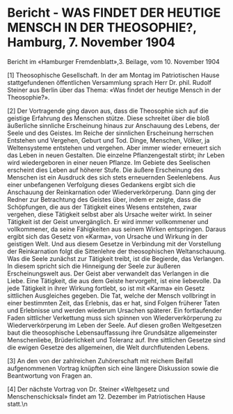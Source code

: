 # Bericht - WAS FINDET DER HEUTIGE MENSCH IN DER THEOSOPHIE?, Hamburg, 7. November 1904

Bericht im «Hamburger Fremdenblatt»,3. Beilage, vom 10. November 1904

[1] Theosophische Gesellschaft. In der am Montag im Patriotischen Hause stattgefundenen öffentlichen Versammlung sprach Herr Dr. phil. Rudolf Steiner aus Berlin über das Thema: «Was findet der heutige Mensch in der Theosophie?».

[2] Der Vortragende ging davon aus, dass die Theosophie sich auf die geistige Erfahrung des Menschen stütze. Diese schreitet über die bloß äußerliche sinnliche Erscheinung hinaus zur Anschauung des Lebens, der Seele und des Geistes. Im Reiche der sinnlichen Erscheinung herrschen Entstehen und Vergehen, Geburt und Tod. Dinge, Menschen, Völker, ja Weltensysteme entstehen und vergehen. Aber immer wieder erneuert sich das Leben in neuen Gestalten. Die einzelne Pflanzengestalt stirbt; ihr Leben wird wiedergeboren in einer neuen Pflanze. Im Gebiete des Seelischen erscheint dies Leben auf höherer Stufe. Die äußere Erscheinung des Menschen ist ein Ausdruck des sich stets erneuernden Seelenlebens. Aus einer unbefangenen Verfolgung dieses Gedankens ergibt sich die Anschauung der Reinkarnation oder Wiederverkörperung. Dann ging der Redner zur Betrachtung des Geistes über, indem er zeigte, dass die Schöpfungen, die aus der Tätigkeit eines Wesens entstehen, zwar vergehen, diese Tätigkeit selbst aber als Ursache weiter wirkt. In seiner Tätigkeit ist der Geist unvergänglich. Er wird immer vollkommener und vollkommener, da seine Fähigkeiten aus seinem Wirken entspringen. Daraus ergibt sich das Gesetz von «Karma», von Ursache und Wirkung in der geistigen Welt. Und aus diesem Gesetze in Verbindung mit der Vorstellung der Reinkarnation folgt die Sittenlehre der theosophischen Weltanschauung. Was die Seele zunächst zur Tätigkeit treibt, ist die Begierde, das Verlangen. In diesem spricht sich die Hinneigung der Seele zur äußeren Erscheinungswelt aus. Der Geist aber verwandelt das Verlangen in die Liebe. Eine Tätigkeit, die aus dem Geiste hervorgeht, ist eine liebevolle. Da jede Tätigkeit in ihrer Wirkung fortlebt, so ist mit «Karma» ein Gesetz sittlichen Ausgleiches gegeben. Die Tat, welche der Mensch vollbringt in einer bestimmten Zeit, das Erlebnis, das er hat, sind Folgen früherer Taten und Erlebnisse und werden wiederum Ursachen späterer. Ein fortlaufender Faden sittlicher Verkettung muss sich spinnen von Wiederverkörperung zu Wiederverkörperung im Leben der Seele. Auf diesen großen Weltgesetzen baut die theosophische Lebensauffassung ihre Grundsätze allgemeinster Menschenliebe, Brüderlichkeit und Toleranz auf. Ihre sittlichen Gesetze sind die ewigen Gesetze des allgemeinen, die Welt durchflutenden Lebens.

[3] An den von der zahlreichen Zuhörerschaft mit reichem Beifall aufgenommenen Vortrag knüpften sich eine längere Diskussion sowie die Beantwortung von Fragen an.

[4] Der nächste Vortrag von Dr. Steiner «Weltgesetz und Menschenschicksal» findet am 12. Dezember im Patriotischen Hause statt.\n